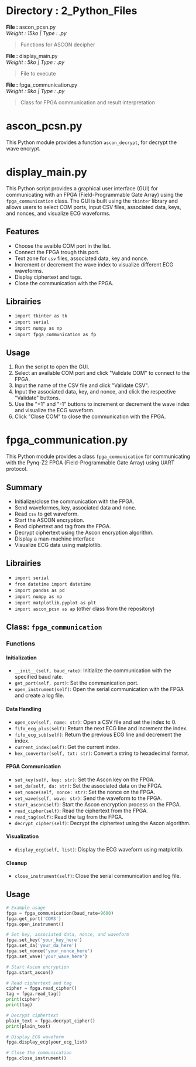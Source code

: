# Directory : 2_Python_Files

**File :** ascon_pcsn.py \
*Weight : 15ko | Type : .py*
> Functions for ASCON decipher

**File :** display_main.py \
*Weight : 5ko | Type : .py*
> File to execute

**File :** fpga_communication.py \
*Weight : 9ko | Type : .py*
> Class for FPGA communication and result interpretation

# ascon_pcsn.py

This Python module provides a function `ascon_decrypt`, for decrypt the wave encrypt. 

# display_main.py

This Python script provides a graphical user interface (GUI) for communicating with an FPGA (Field-Programmable Gate Array) using the `fpga_communication` class. The GUI is built using the `tkinter` library and allows users to select COM ports, input CSV files, associated data, keys, and nonces, and visualize ECG waveforms.

## Features
- Choose the avaible COM port in the list.
- Connect the FPGA trough this port.
- Text zone for `csv` files, associated data, key and nonce.
- Increment or decrement the wave index to visualize different ECG waveforms.
- Display ciphertext and tags.
- Close the communication with the FPGA.

## Librairies

- `import tkinter as tk`
- `import serial`
- `import numpy as np`
- `import fpga_communication as fp`

## Usage

1. Run the script to open the GUI.
2. Select an available COM port and click "Validate COM" to connect to the FPGA.
3. Input the name of the CSV file and click "Validate CSV".
4. Input the associated data, key, and nonce, and click the respective "Validate" buttons.
5. Use the "+1" and "-1" buttons to increment or decrement the wave index and visualize the ECG waveform.
6. Click "Close COM" to close the communication with the FPGA.

# fpga_communication.py

This Python module provides a class `fpga_communication` for communicating with the Pynq-Z2 FPGA (Field-Programmable Gate Array) using UART protocol.

## Summary

- Initialize/close the communication with the FPGA.
- Send waveformes, key, associated data and none.
- Read `csv` to get waveform.
- Start the ASCON encryption.
- Read ciphertext and tag from the FPGA.
- Decrypt ciphertext using the Ascon encryption algorithm.
- Display a man-machine interface
- Visualize ECG data using matplotlib.

## Librairies

- `import serial`
- `from datetime import datetime`
- `import pandas as pd`
- `import numpy as np`
- `import matplotlib.pyplot as plt`
- `import ascon_pcsn as ap` (other class from the repository)

## Class: `fpga_communication`

### Functions

#### Initialization

- `__init__(self, baud_rate)`: Initialize the communication with the specified baud rate.
- `get_port(self, port)`: Set the communication port.
- `open_instrument(self)`: Open the serial communication with the FPGA and create a log file.

#### Data Handling

- `open_csv(self, name: str)`: Open a CSV file and set the index to 0.
- `fifo_ecg_plus(self)`: Return the next ECG line and increment the index.
- `fifo_ecg_sub(self)`: Return the previous ECG line and decrement the index.
- `current_index(self)`: Get the current index.
- `hex_convertor(self, txt: str)`: Convert a string to hexadecimal format.

#### FPGA Communication

- `set_key(self, key: str)`: Set the Ascon key on the FPGA.
- `set_da(self, da: str)`: Set the associated data on the FPGA.
- `set_nonce(self, nonce: str)`: Set the nonce on the FPGA.
- `set_wave(self, wave: str)`: Send the waveform to the FPGA.
- `start_ascon(self)`: Start the Ascon encryption process on the FPGA.
- `read_cipher(self)`: Read the ciphertext from the FPGA.
- `read_tag(self)`: Read the tag from the FPGA.
- `decrypt_cipher(self)`: Decrypt the ciphertext using the Ascon algorithm.

#### Visualization

- `display_ecg(self, list)`: Display the ECG waveform using matplotlib.

#### Cleanup

- `close_instrument(self)`: Close the serial communication and log file.

## Usage

```python
# Example usage
fpga = fpga_communication(baud_rate=9600)
fpga.get_port('COM3')
fpga.open_instrument()

# Set key, associated data, nonce, and waveform
fpga.set_key('your_key_here')
fpga.set_da('your_da_here')
fpga.set_nonce('your_nonce_here')
fpga.set_wave('your_wave_here')

# Start Ascon encryption
fpga.start_ascon()

# Read ciphertext and tag
cipher = fpga.read_cipher()
tag = fpga.read_tag()
print(cipher)
print(tag)

# Decrypt ciphertext
plain_text = fpga.decrypt_cipher()
print(plain_text)

# Display ECG waveform
fpga.display_ecg(your_ecg_list)

# Close the communication
fpga.close_instrument()